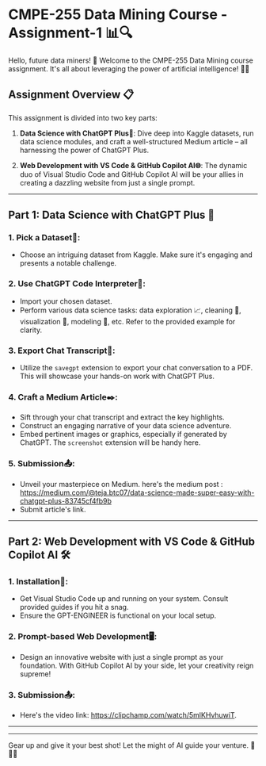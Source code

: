 # CMPE-255 Data Mining Course - Assignment-1 📊🔍

Hello, future data miners! 🌟 Welcome to the CMPE-255 Data Mining course assignment. It's all about leveraging the power of artificial intelligence! 🧠💡

## Assignment Overview 📋

This assignment is divided into two key parts:

1. **Data Science with ChatGPT Plus🔬**: Dive deep into Kaggle datasets, run data science modules, and craft a well-structured Medium article – all harnessing the power of ChatGPT Plus.
   
2. **Web Development with VS Code & GitHub Copilot AI🌐**: The dynamic duo of Visual Studio Code and GitHub Copilot AI will be your allies in creating a dazzling website from just a single prompt.

---

## Part 1: Data Science with ChatGPT Plus 💼

### 1. **Pick a Dataset**📂:
   - Choose an intriguing dataset from Kaggle. Make sure it's engaging and presents a notable challenge. 

### 2. **Use ChatGPT Code Interpreter**💬:
   - Import your chosen dataset.
   - Perform various data science tasks: data exploration 📈, cleaning 🧹, visualization 🎨, modeling 🧪, etc. Refer to the provided example for clarity.
   
### 3. **Export Chat Transcript**📄:
   - Utilize the `savegpt` extension to export your chat conversation to a PDF. This will showcase your hands-on work with ChatGPT Plus.
   
### 4. **Craft a Medium Article**✒️:
   - Sift through your chat transcript and extract the key highlights.
   - Construct an engaging narrative of your data science adventure.
   - Embed pertinent images or graphics, especially if generated by ChatGPT. The `screenshot` extension will be handy here.
   
### 5. **Submission**📤:
   - Unveil your masterpiece on Medium. here's the medium post : https://medium.com/@teja.btc07/data-science-made-super-easy-with-chatgpt-plus-83745cf4fb9b
   - Submit  article's link.

---

## Part 2: Web Development with VS Code & GitHub Copilot AI 🛠️

### 1. **Installation**🔧:
   - Get Visual Studio Code up and running on your system. Consult provided guides if you hit a snag.
   - Ensure the GPT-ENGINEER is functional on your local setup.

### 2. **Prompt-based Web Development**🖥️:
   - Design an innovative website with just a single prompt as your foundation. With GitHub Copilot AI by your side, let your creativity reign supreme!
   
### 3. **Submission**📤:
   - Here's the video link: https://clipchamp.com/watch/5mlKHvhuwiT.

---

---

Gear up and give it your best shot! Let the might of AI guide your venture. 🚀🌌🤖

